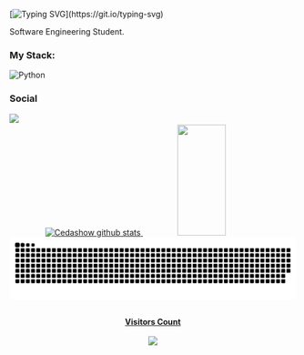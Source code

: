 [![Typing SVG](https://readme-typing-svg.herokuapp.com/?color=434848&size=35&center=true&vCenter=true&width=1000&lines=Cedashow;Cedashow;Be+Welcome!)](https://git.io/typing-svg) 

Software Engineering Student.


### My Stack:
![Python](https://img.shields.io/badge/-python-0D1117?style=for-the-badge&logo=python&logoColor=1572B6&labelColor=0D1117)&nbsp;


### Social
<div align="left">  
<a href="https://www.credly.com/users/cesarclimaco" target="_blank"><img src="https://img.shields.io/badge/-Credly-FF6B00?style=flat&logo=credly&logoColor=white"</a>
</div> 

<div align="center">  
  <img width="49%" height="195px" src="https://github-readme-stats.vercel.app/api?username=Cedashow&show_icons=true&count_private=true&hide_border=true&title_color=00bfbf&icon_color=00bfbf&text_color=c9d1d9&bg_color=0d1117" alt="Cedashow github stats" /> 
  <img width="41%" height="195px" src="https://github-readme-stats.vercel.app/api/top-langs/?username=Cedashow&layout=compact&hide_border=true&title_color=00bfbf&text_color=00bfbf&bg_color=0d1117" />
</div>





<picture align="center">
  <source media="(prefers-color-scheme: dark)" srcset="https://raw.githubusercontent.com/mari4souza/mari4souza/output/github-contribution-grid-snake-dark.svg">
  <source media="(prefers-color-scheme: light)" srcset="https://raw.githubusercontent.com/mari4souza/mari4souza/output/github-contribution-grid-snake-dark.svg">
  <img align="center" alt="github contribution grid snake animation" src="https://raw.githubusercontent.com/mari4souza/mari4souza/output/github-contribution-grid-snake.svg">
</picture>


<div align="center">
<br><p align="centre"><b>Visitors Count</b></p>  
<p align="center"><img align="center" src="https://profile-counter.glitch.me/{Cedashow}/count.svg" /></p> 
<br></div>
